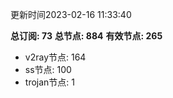 更新时间2023-02-16 11:33:40

**总订阅: 73**
**总节点: 884**
**有效节点: 265**
- v2ray节点: 164
- ss节点: 100
- trojan节点: 1
